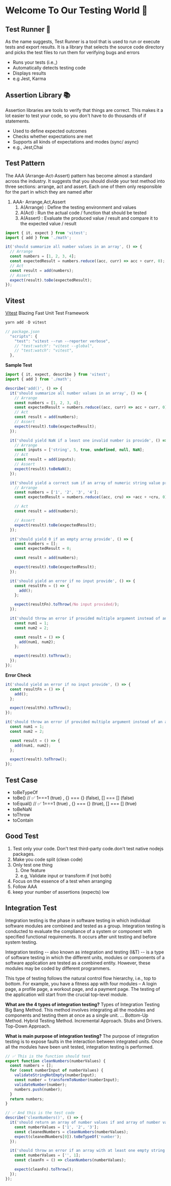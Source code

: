 # Welcome To Our Testing World 🧪

## Test Runner 🏃

As the name suggests, Test Runner is a tool that is used to run or execute tests and export results. It is a library that selects the source code directory and picks the test files to run them for verifying bugs and errors

- Runs your tests (i.e.,)
- Automatically detects testing code
- Displays results
- e.g Jest, Karma

## Assertion Library 📚

Assertion libraries are tools to verify that things are correct. This makes it a lot easier to test your code, so you don't have to do thousands of if statements.

- Used to define expected outcomes
- Checks whether expectations are met
- Supports all kinds of expectations and modes (sync/ async)
- e.g., Jest,Chai

## Test Pattern

The AAA (Arrange-Act-Assert) pattern has become almost a standard across the industry. It suggests that you should divide your test method into three sections: arrange, act and assert. Each one of them only responsible for the part in which they are named after

1. AAA- Arrange,Act,Assert
   1. A(Arrange) : Define the testing environment and values
   2. A(Act) : Run the actual code / function that should be tested
   3. A(Assert) : Evaluate the produced value / result and compare it to the expected value / result

```js
import { it, expect } from 'vitest';
import { add } from './math';

it('should summarize all number values in an array', () => {
  // Arrange
  const numbers = [1, 2, 3, 4];
  const expectedResult = numbers.reduce((acc, curr) => acc + curr, 0);
  // Act
  const result = add(numbers);
  // Assert
  expect(result).toBe(expectedResult);
});
```

## Vitest

<a href="https://vitest.dev/">Vitest</a> Blazing Fast Unit Test Framework

```js
yarn add -D vitest

// package.json
  "scripts": {
    "test": "vitest --run --reporter verbose",
    // "test:watch": "vitest --global",
    // "test:watch": "vitest",
  },
```

**Sample Test**

```js
import { it, expect, describe } from 'vitest';
import { add } from './math';

describe('add()', () => {
  it('should summarize all number values in an array', () => {
    // Arrange
    const numbers = [1, 2, 3, 4];
    const expectedResult = numbers.reduce((acc, curr) => acc + curr, 0);
    // Act
    const result = add(numbers);
    // Assert
    expect(result).toBe(expectedResult);
  });

  it('should yield NaN if a least one invalid number is provide', () => {
    // Arrange
    const inputs = ['string', 5, true, undefined, null, NaN];
    // Act
    const result = add(inputs);
    // Assert
    expect(result).toBeNaN();
  });

  it('should yield a correct sum if an array of numeric string value provided', () => {
    // Arrange
    const numbers = ['1', '2', '3', '4'];
    const expectedResult = numbers.reduce((acc, cru) => +acc + +cru, 0);

    // Act
    const result = add(numbers);

    // Assert
    expect(result).toBe(expectedResult);
  });

  it('should yield 0 if an empty array provide', () => {
    const numbers = [];
    const expectedResult = 0;

    const result = add(numbers);

    expect(result).toBe(expectedResult);
  });

  it('should yield an error if no input provide', () => {
    const resultFn = () => {
      add();
    };

    expect(resultFn).toThrow(/No input provided/);
  });

  it('should throw an error if provided multiple argument instead of an array', () => {
    const num1 = 1;
    const num2 = 2;

    const result = () => {
      add(num1, num2);
    };

    expect(result).toThrow();
  });
});
```

**Error Check**

```js
it('should yield an error if no input provide', () => {
  const resultFn = () => {
    add();
  };

  expect(resultFn).toThrow();
});

it('should throw an error if provided multiple argument instead of an array', () => {
  const num1 = 1;
  const num2 = 2;

  const result = () => {
    add(num1, num2);
  };

  expect(result).toThrow();
});
```

## Test Case

- toBeTypeOf
- toBe() // <exact equality> ✅ 1===1 (true) , {} === {} (false), [] === [] (false)
- toEqual() // <compare only the value> ✅ 1===1 (true) , {} === {} (true), [] === [] (true)
- toBeNaN
- toThrow
- toContain

## Good Test

1. Test only your code. Don't test third-party code.don't test native nodejs packages.
2. Make you code split (clean code)
3. Only test one thing
   1. One feature
   2. e.g, Validate input or transform if (not both)
4. Focus on the essence of a test when arranging
5. Follow AAA
6. keep your number of assertions (expects) low

## Integration Test

Integration testing is the phase in software testing in which individual software modules are combined and tested as a group. Integration testing is conducted to evaluate the compliance of a system or component with specified functional requirements. It occurs after unit testing and before system testing.

Integration testing -- also known as integration and testing (I&T) -- is a type of software testing in which the different units, modules or components of a software application are tested as a combined entity. However, these modules may be coded by different programmers.

This type of testing follows the natural control flow hierarchy, i.e., top to bottom. For example, you have a fitness app with four modules – A login page, a profile page, a workout page, and a payment page. The testing of the application will start from the crucial top-level module.

**What are the 4 types of integration testing?**
Types of Integration Testing
Big Bang Method. This method involves integrating all the modules and components and testing them at once as a single unit. ...
Bottom-Up Method.
Hybrid Testing Method.
Incremental Approach.
Stubs and Drivers.
Top-Down Approach.

**What is main purpose of integration testing?**
The purpose of integration testing is to expose faults in the interaction between integrated units. Once all the modules have been unit tested, integration testing is performed.

```js
// ✅ This is the function should test
export function cleanNumbers(numberValues) {
  const numbers = [];
  for (const numberInput of numberValues) {
    validateStringNotEmpty(numberInput);
    const number = transformToNumber(numberInput);
    validateNumber(number);
    numbers.push(number);
  }
  return numbers;
}

// ✅ And this is the test code
describe('cleanNumbers()', () => {
  it('should return an array of number values if and array of number value provided', () => {
    const numberValues = ['1', '2', '3'];
    const cleanedNumbers = cleanNumbers(numberValues);
    expect(cleanedNumbers[0]).toBeTypeOf('number');
  });

  it('should throw an error if an array with at least one empty string is provided', () => {
    const numberValues = ['', 1];
    const cleanFn = () => cleanNumbers(numberValues);

    expect(cleanFn).toThrow();
  });
});
```

